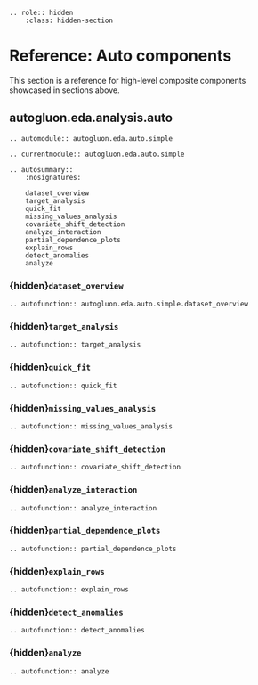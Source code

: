 ```{eval-rst}
.. role:: hidden
    :class: hidden-section
```

# Reference: Auto components

This section is a reference for high-level composite components showcased in sections above.

## autogluon.eda.analysis.auto

```{eval-rst}
.. automodule:: autogluon.eda.auto.simple
```

```{eval-rst}
.. currentmodule:: autogluon.eda.auto.simple
```

```{eval-rst}
.. autosummary::
    :nosignatures:

    dataset_overview
    target_analysis
    quick_fit
    missing_values_analysis
    covariate_shift_detection
    analyze_interaction
    partial_dependence_plots
    explain_rows
    detect_anomalies
    analyze    
```

### {hidden}`dataset_overview`

```{eval-rst}
.. autofunction:: autogluon.eda.auto.simple.dataset_overview
```

### {hidden}`target_analysis`

```{eval-rst}
.. autofunction:: target_analysis
```

### {hidden}`quick_fit`

```{eval-rst}
.. autofunction:: quick_fit
```

### {hidden}`missing_values_analysis`

```{eval-rst}
.. autofunction:: missing_values_analysis
```

### {hidden}`covariate_shift_detection`

```{eval-rst}
.. autofunction:: covariate_shift_detection
```

### {hidden}`analyze_interaction`

```{eval-rst}
.. autofunction:: analyze_interaction
```
### {hidden}`partial_dependence_plots`

```{eval-rst}
.. autofunction:: partial_dependence_plots
```

### {hidden}`explain_rows`

```{eval-rst}
.. autofunction:: explain_rows
```


### {hidden}`detect_anomalies`

```{eval-rst}
.. autofunction:: detect_anomalies
```

### {hidden}`analyze`

```{eval-rst}
.. autofunction:: analyze
```
